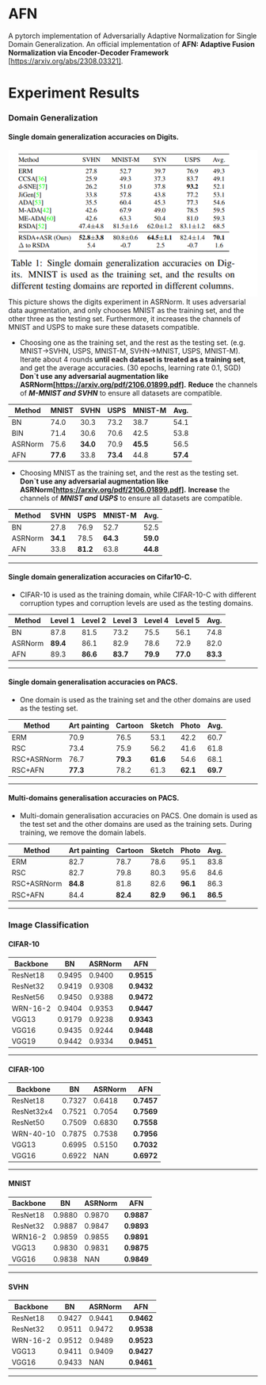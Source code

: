 # AFN
A pytorch implementation of Adversarially Adaptive Normalization for Single Domain Generalization.
An official implementation of **AFN: Adaptive Fusion Normalization via Encoder-Decoder Framework** [https://arxiv.org/abs/2308.03321].

# Experiment Results
### Domain Generalization

#### Single domain generalization accuracies on Digits.  

![image](./asrnorm_digits.png)
This picture shows the digits experiment in ASRNorm. It uses adversarial data augmentation, and only chooses MNIST as the training set, and the other three as the testing set. Furthermore, it increases the channels of MNIST and USPS to make sure these datasets compatible.


- Choosing one as the training set, and the rest as the testing set. (e.g. MNIST->SVHN, USPS, MNIST-M, SVHN->MNIST, USPS, MNIST-M). Iterate about 4 rounds **until each dataset is treated as a training set**, and get the average accuracies. (30 epochs, learning rate 0.1, SGD)
**Don`t use any adversarial augmentation like ASRNorm[https://arxiv.org/pdf/2106.01899.pdf].** **Reduce** the channels of ***M-MNIST and SVHN*** to ensure all datasets are compatible.

|  Method | MNIST  |  SVHN |  USPS |  MNIST-M | Avg.  |
| ------------ | ------------ | ------------ | ------------ | ------------ | ------------ |
| BN  | 74.0  | 30.3  | 73.2  | 38.7  | 54.1  |
|  BIN |  71.4 |  30.6 |  70.6 |  42.5 |  53.8 |
|  ASRNorm | 75.6  | **34.0**  | 70.9  | **45.5**  | 56.5  |
|  AFN | **77.6**  | 33.8  | **73.4**  | 44.8  | **57.4**  |


- Choosing MNIST as the training set, and the rest as the testing set. **Don`t use any adversarial augmentation like ASRNorm[https://arxiv.org/pdf/2106.01899.pdf].** **Increase** the channels of ***MNIST and USPS*** to ensure all datasets are compatible.


|  Method |  SVHN |  USPS |  MNIST-M | Avg.  |
| ------------ | ------------ | ------------ | ------------ | ------------ |
|  BN  | 27.8| 76.9| 52.7| 52.5| 
|  ASRNorm  |**34.1**| 78.5| **64.3**| **59.0**| 
|  AFN  | 33.8| **81.2**| 63.8| **44.8**| 

------------
#### Single domain generalization accuracies on Cifar10-C.
- CIFAR-10 is used as the training domain, while CIFAR-10-C with 
different corruption types and corruption levels are used as the testing 
domains.

|   Method| Level 1  | Level 2  | Level 3   | Level 4  | Level 5   |  Avg. |
| ------------ | ------------ | ------------ | ------------ | ------------ | ------------ | ------------ |
|  BN |  87.8 | 81.5  | 73.2  | 75.5  | 56.1  | 74.8  |
|   ASRNorm|  **89.4** | 86.1  | 82.9  | 78.6  | 72.9  | 82.0  |
|   AFN| 89.3  |**86.6**   |**83.7**   | **79.9**  | **77.0**  | **83.3**  |

------------

#### Single domain generalisation accuracies on PACS. 
- One domain is used as the training set and the other domains are used as the testing set.

|   Method|  Art painting | Cartoon  | Sketch  | Photo  |  Avg. |
| ------------ | ------------ | ------------ | ------------ | ------------ | ------------ |
|  ERM | 70.9  | 76.5  | 53.1  |  42.2 |  60.7 |
| RSC  |  73.4 |  75.9 | 56.2  | 41.6  | 61.8  |
|  RSC+ASRNorm | 76.7  | **79.3**  | **61.6**  | 54.6  | 68.1  |
|  RSC+AFN | **77.3**  | 78.2  | 61.3  | **62.1**  | **69.7**  |


------------
#### Multi-domains generalisation accuracies on PACS. 
- Multi-domain generalisation accuracies on PACS. One domain is used as the test set and the other domains are used as the training sets. During training, we remove the domain labels.

|   Method|  Art painting | Cartoon  | Sketch  | Photo  |  Avg. |
| ------------ | ------------ | ------------ | ------------ | ------------ | ------------ |
|  ERM | 82.7  | 78.7  | 78.6  |  95.1 |  83.8 |
| RSC  |  82.7 |  79.8 | 80.3  | 95.6  | 84.6  |
|  RSC+ASRNorm | **84.8** | 81.8 | 82.6  | **96.1**  | 86.3  |
|  RSC+AFN | 84.4  | **82.4** | **82.9** | **96.1**  | **86.5**  |

------------


### Image Classification

#### CIFAR-10
|  Backbone | BN  | ASRNorm  | AFN  |
| ------------ | ------------ | ------------ | ------------ |
|ResNet18   | 0.9495  | 0.9400  | **0.9515**  |
|ResNet32 | 0.9419  | 0.9308  | **0.9432**  |
|ResNet56 | 0.9450  | 0.9388  | **0.9472**  |
| WRN-16-2  | 0.9404  | 0.9353  | **0.9447**  |
| VGG13  |  0.9179 |  0.9238 | **0.9343**  |
| VGG16  | 0.9435  | 0.9244  | **0.9448**  |
| VGG19  | 0.9442  | 0.9334  | **0.9451**  |


------------

#### CIFAR-100
|  Backbone | BN  | ASRNorm  | AFN  |
| ------------ | ------------ | ------------ | ------------ |
|ResNet18   | 0.7327  | 0.6418  | **0.7457**  |
|ResNet32x4 | 0.7521  | 0.7054  | **0.7569**  |
|ResNet50 | 0.7509  | 0.6830  | **0.7558**  |
| WRN-40-10  | 0.7875  | 0.7538  | **0.7956**  |
| VGG13  |  0.6995 |  0.5150 | **0.7032**  |
| VGG16  | 0.6922  | NAN  | **0.6972**  |

------------

#### MNIST
|  Backbone | BN  | ASRNorm  | AFN  |
| ------------ | ------------ | ------------ | ------------ |
|ResNet18   | 0.9880  | 0.9870  | **0.9887**  |
|ResNet32 | 0.9887  | 0.9847  | **0.9893**  |
|WRN16-2 | 0.9859  | 0.9855  | **0.9891**  |
| VGG13  |  0.9830 |  0.9831 | **0.9875**  |
| VGG16  | 0.9838  | NAN  | **0.9849**  |


------------

#### SVHN
|  Backbone | BN  | ASRNorm  | AFN  |
| ------------ | ------------ | ------------ | ------------ |
|ResNet18   | 0.9427  | 0.9441  | **0.9462**  |
|ResNet32| 0.9511  | 0.9472 | **0.9538**  |
| WRN-16-2  | 0.9512  | 0.9489 | **0.9523**  |
| VGG13  |  0.9411 |  0.9409 | **0.9427**  |
| VGG16  | 0.9433  | NAN  | **0.9461**  |

------------















